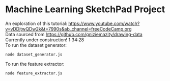 # Machine Learning SketchPad Project

An exploration of this tutorial: https://www.youtube.com/watch?v=vDDjtwQDw2k&t=7990s&ab_channel=freeCodeCamp.org
</br>
Data sourced from https://github.com/gniziemazity/drawing-data
</br>
Currently under construction!
1:34:28
</br>
To run the dataset generator:

```
node dataset_generator.js
```

To run the feature extractor:

```
node feature_extractor.js
```
